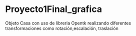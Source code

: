 # Proyecto1Final_grafica
Objeto Casa con uso de libreria Opentk realizando diferentes transformaciones como rotación,escalación, traslación
